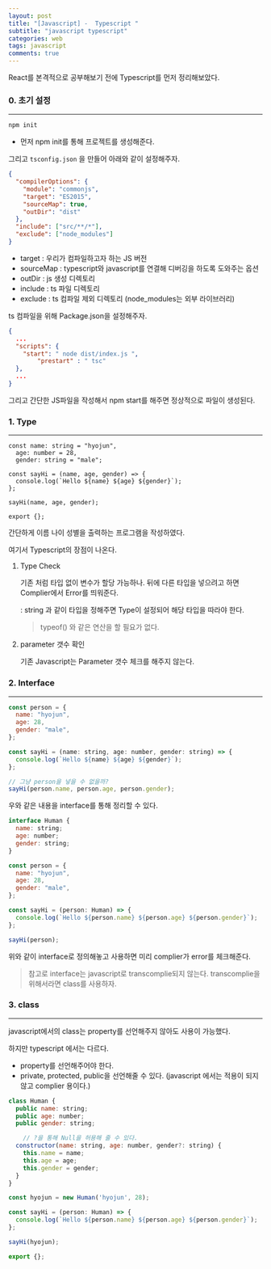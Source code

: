 ```yaml
---
layout: post
title: "[Javascript] -  Typescript "
subtitle: "javascript typescript"
categories: web
tags: javascript
comments: true
---
```


React를 본격적으로 공부해보기 전에 Typescript를 먼저 정리해보았다.

### 0. 초기 설정

---

```jsx
npm init
```

- 먼저 npm init를 통해 프로젝트를 생성해준다.

그리고 `tsconfig.json` 을 만들어 아래와 같이 설정해주자.

```json
{
  "compilerOptions": {
    "module": "commonjs",
    "target": "ES2015",
    "sourceMap": true,
    "outDir": "dist"
  },
  "include": ["src/**/*"],
  "exclude": ["node_modules"]
}
```

- target : 우리가 컴파일하고자 하는 JS 버전
- sourceMap : typescript와 javascript를 연결해 디버깅을 하도록 도와주는 옵션
- outDir : js 생성 디렉토리
- include : ts 파일 디렉토리
- exclude : ts 컴파일 제외 디렉토리 (node_modules는 외부 라이브러리)

ts 컴파일을 위해 Package.json을 설정해주자.

```json
{
  ...
  "scripts": {
    "start": " node dist/index.js ",
		"prestart" : " tsc"
  },
  ...
}
```

그리고 간단한 JS파일을 작성해서 npm start를 해주면 정상적으로 파일이 생성된다.

### 1. Type

---

```tsx
const name: string = "hyojun",
  age: number = 28,
  gender: string = "male";

const sayHi = (name, age, gender) => {
  console.log(`Hello ${name} ${age} ${gender}`);
};

sayHi(name, age, gender);

export {};
```

간단하게 이름 나이 성별을 출력하는 프로그램을 작성하였다.

여기서 Typescript의 장점이 나온다.

1. Type Check

   기존 처럼 타입 없이 변수가 할당 가능하나. 뒤에 다른 타입을 넣으려고 하면 Complier에서 Error를 띄워준다.

   : string 과 같이 타입을 정해주면 Type이 설정되어 해당 타입을 따라야 한다.

   > typeof() 와 같은 연산을 할 필요가 없다.

2. parameter 갯수 확인

   기존 Javascript는 Parameter 갯수 체크를 해주지 않는다.

### 2. Interface

---

```jsx
const person = {
  name: "hyojun",
  age: 28,
  gender: "male",
};

const sayHi = (name: string, age: number, gender: string) => {
  console.log(`Hello ${name} ${age} ${gender}`);
};

// 그냥 person을 넣을 수 없을까?
sayHi(person.name, person.age, person.gender);
```

우와 같은 내용을 interface를 통해 정리할 수 있다.

```jsx
interface Human {
  name: string;
  age: number;
  gender: string;
}

const person = {
  name: "hyojun",
  age: 28,
  gender: "male",
};

const sayHi = (person: Human) => {
  console.log(`Hello ${person.name} ${person.age} ${person.gender}`);
};

sayHi(person);
```

위와 같이 interface로 정의해놓고 사용하면 미리 complier가 error를 체크해준다.

> 참고로 interface는 javascript로 transcomplie되지 않는다.
> transcomplie을 위해서라면 class를 사용하자.

### 3. class

---

javascript에서의 class는 property를 선언해주지 않아도 사용이 가능했다.

하지만 typescript 에서는 다르다.

- property를 선언해주어야 한다.
- private, protected, public을 선언해줄 수 있다. (javascript 에서는 적용이 되지 않고 complier 용이다.)

```jsx
class Human {
  public name: string;
  public age: number;
  public gender: string;

	// ?을 통해 Null을 허용해 줄 수 있다.
  constructor(name: string, age: number, gender?: string) {
    this.name = name;
    this.age = age;
    this.gender = gender;
  }
}

const hyojun = new Human('hyojun', 28);

const sayHi = (person: Human) => {
  console.log(`Hello ${person.name} ${person.age} ${person.gender}`);
};

sayHi(hyojun);

export {};
```
